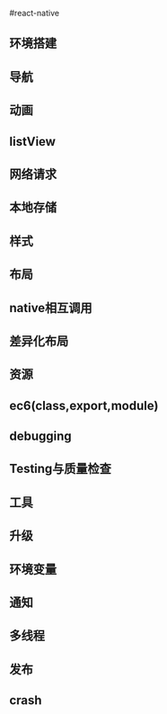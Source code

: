 #react-native
## 环境搭建
## 导航
## 动画
## listView
## 网络请求
## 本地存储
## 样式
## 布局
## native相互调用
## 差异化布局
## 资源
## ec6(class,export,module)
## debugging
## Testing与质量检查
## 工具
## 升级
## 环境变量
## 通知
## 多线程
## 发布
## crash

